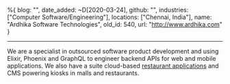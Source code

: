 %{
  blog: "",
  date_added: ~D[2020-03-24],
  github: "",
  industries: ["Computer Software/Engineering"],
  locations: ["Chennai, India"],
  name: "Ardhika Software Technologies",
  old_id: 540,
  url: "http://www.ardhika.com"
}

---

We are a specialist in outsourced software product development and using Elixir, Phoenix and GraphQL to engineer backend APIs for web and mobile applications. We also have a suite cloud-based [restaurant applications](https://www.rolopos.com/) and   CMS powering kiosks in malls and restaurants.
